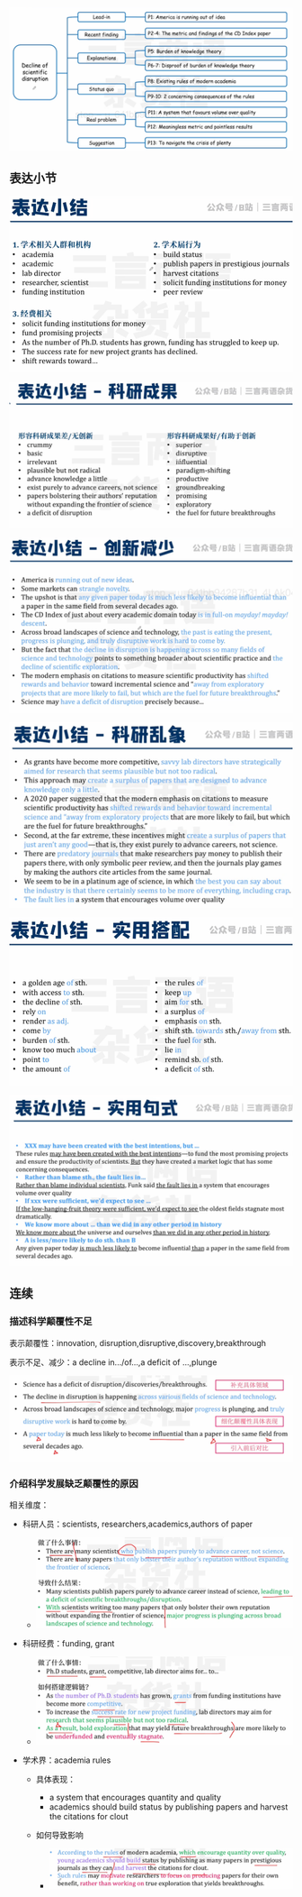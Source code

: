 ![image-20230718180245081](images/image-20230718180245081.png)



## 表达小节

![image-20230718180718310](images/image-20230718180718310.png)

![image-20230718180732227](images/image-20230718180732227.png)

![image-20230718180751986](images/image-20230718180751986.png)

![image-20230718180816882](images/image-20230718180816882.png)

![image-20230718180833625](images/image-20230718180833625.png)

![image-20230718180851433](images/image-20230718180851433.png)

## 连续

### 描述科学颠覆性不足

表示颠覆性：innovation, disruption,disruptive,discovery,breakthrough

表示不足、减少：a decline in.../of...,a deficit of ...,plunge

![image-20230718181436179](images/image-20230718181436179.png)



### 介绍科学发展缺乏颠覆性的原因

相关维度：

- 科研人员：scientists, researchers,academics,authors of paper

  - ![image-20230718181934242](images/image-20230718181934242.png)

- 科研经费：funding, grant

  - ![image-20230718182340445](images/image-20230718182340445.png)

- 学术界：academia rules

  - 具体表现：

    - a system that encourages quantity and quality
    - academics should build status by publishing papers and harvest the citations for clout

  - 如何导致影响

    - ![image-20230718182717789](images/image-20230718182717789.png)

      







